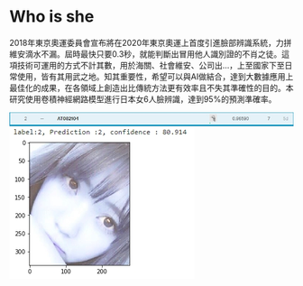 # Who is she
2018年東京奧運委員會宣布將在2020年東京奧運上首度引進臉部辨識系統，力拼維安滴水不漏。屆時最快只要0.3秒，就能判斷出冒用他人識別證的不肖之徒。這項技術可運用的方式不計其數，用於海關、社會維安、公司出…，上至國家下至日常使用，皆有其用武之地。知其重要性，希望可以與AI做結合，達到大數據應用上最佳化的成果，在各領域上創造出比傳統方法更有效率且不失其準確性的目的。本研究使用卷積神經網路模型進行日本女6人臉辨識，達到95%的預測準確率。

![image](https://github.com/yared612/Who-is-she/blob/main/git_figure/1569894509727.jpg)
![image](https://github.com/yared612/Who-is-she/blob/main/git_figure/1570788382338.jpg)
